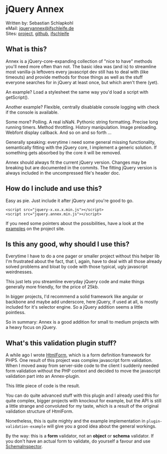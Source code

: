 jQuery Annex
============


Written by:  Sebastian Schlapkohl  
eMail:       jqueryannex@ifschleife.de  
Sites: [project](http://www.ifschleife.de/jqueryannex), [github](https://github.com/OktarinTentakel/jqueryannex), [ifschleife](http://www.ifschleife.de)



What is this?
-------------
Annex is a jQuery-core-expanding collection of "nice to have" methods you'll need more often than not. The basic idea was (and is) to streamline most vanilla-js leftovers every javascript dev still has to deal with (like timeouts) and provide methods for those things as well as the stuff everyone searches for in jQuery at least once, but which aren't there (yet).

An example? Load a stylesheet the same way you'd load a script with getScript().

Another example? Flexible, centrally disablable console logging with check if the console is available.

Some more? Polling. A real isNaN. Pythonic string formatting. Precise long running timers. Method throttling. History manipulation. Image preloading. Webfont display callback. And so on and so forth ...

Generally speaking: everytime i need some general missing functionality, semantically fitting with the jQuery core, I implement a generic solution. If something gets absorbed by the core it will be removed.

Annex should always fit the current jQuery version. Changes may be breaking but are documented in the commits. The fitting jQuery version is always included in the uncompressed file's header doc.



How do I include and use this?
------------------------------
Easy as pie. Just include it after jQuery and you're good to go.

```
<script src="jquery-x.xx.x.min.js"></script>
<script src="jquery.annex.min.js"></script>
```

If you need some pointers about the possibilities, have a look at the [examples](http://ifschleife.de/jqueryannex/?examples) on the project site.



Is this any good, why should I use this?
----------------------------------------
Everytime I have to do a one pager or smaller project without this helper lib I'm frustrated about the fact, that I, again, have to deal with all those already solved problems and bloat by code with those typical, ugly javascript weirdnesses.

This just lets you streamline everyday jQuery code and make things generally more friendly, for the price of 25kb.

In bigger projects, I'd recommend a solid framework like angular or backbone and maybe add underscore, here jQuery, if used at all, is mostly included for it's selector engine. So a jQuery addition seems a little pointless.

So in summary: Annex is a good addition for small to medium projects with a heavy focus on jQuery.



What's this validation plugin stuff?
------------------------------------
A while ago I wrote [HtmlForm](https://github.com/OktarinTentakel/htmlform), which is a form definition framework for PHP5. One result of this project was complex javascript form validation. When I moved away from server-side code to the client I suddenly needed form validation without the PHP context and decided to move the javascript validation part into an Annex-plugin.

This little piece of code is the result.

You can do quite advanced stuff with this plugin and I already used this for quite complex, bigger projects with knockout for example, but the API is still a little strange and convoluted for my taste, which is a result of the original validation structure of HtmlForm.

Nonetheless, this is quite mighty and the example implementation in `plugin-validation-example` will give you a good idea about the general workings.

By the way: this is a **form** validator, not an **object** or **schema** validator. If you don't have an actual form to validate, do yourself a favour and use [SchemaInspector](https://github.com/Atinux/schema-inspector).
